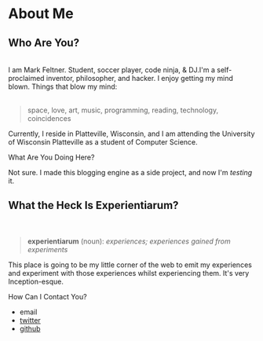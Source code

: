 <h1>About Me</h1><h2>Who Are You?</h2><br>I am Mark Feltner. Student, soccer player, code ninja, &amp; DJ.I'm a self-proclaimed inventor, philosopher, and hacker. I enjoy getting my mind blown. Things that blow my mind:&nbsp;<br><span><br><blockquote>space, love, art, music, programming, reading, technology, coincidences</blockquote>

Currently, I reside in Platteville, Wisconsin, and I am attending the University of Wisconsin Platteville as a student of Computer Science. 

What Are You Doing Here?

Not sure. I made this blogging engine as a side project, and now I'm <i>testing</i> it.</span><br><h2>What the Heck Is Experientiarum?
</h2><br><blockquote><b>experientiarum</b> (noun): <i>experiences; experiences gained from experiments</i></blockquote>This place is going to be my little corner of the web to emit my experiences and experiment with those experiences whilst experiencing them. It's very Inception-esque.

How Can I Contact You?

<ul>
<li>email</li>
<li><a target="_blank" rel="nofollow" href="http://www.twitter.com/feltnermj">twitter</a></li>
<li><a target="_blank" rel="nofollow" href="http://www.github.com/feltnerm">github</a></li>
</ul>